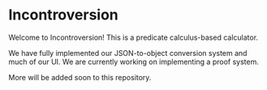 # Incontroversion
Welcome to Incontroversion!  This is a predicate calculus-based calculator.

We have fully implemented our JSON-to-object conversion system and much of our UI.  We are currently working on implementing a proof system.

More will be added soon to this repository.
